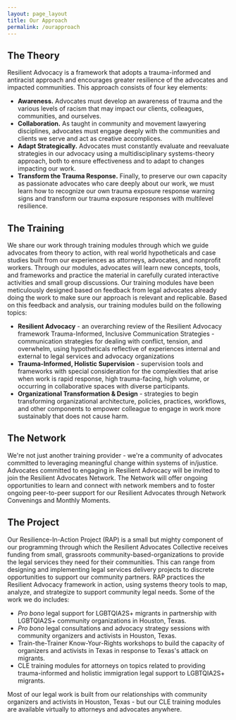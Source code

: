 ```yaml
---
layout: page_layout
title: Our Approach
permalink: /ourapproach
---
```


## The Theory

Resilient Advocacy is a framework that adopts a trauma-informed and antiracist approach and encourages greater resilience of the advocates and impacted communities. This approach consists of four key elements:

- **Awareness.** Advocates must develop an awareness of trauma and the various levels of racism that may impact our clients, colleagues, communities, and ourselves.
- **Collaboration.** As taught in community and movement lawyering disciplines, advocates must engage deeply with the communities and clients we serve and act as creative accomplices.
- **Adapt Strategically.** Advocates must constantly evaluate and reevaluate strategies in our advocacy using a multidisciplinary systems-theory approach, both to ensure effectiveness and to adapt to changes impacting our work.
- **Transform the Trauma Response.** Finally, to preserve our own capacity as passionate advocates who care deeply about our work, we must learn how to recognize our own trauma exposure response warning signs and transform our trauma exposure responses with multilevel resilience.

## The Training

We share our work through training modules through which we guide advocates from theory to action, with real world hypotheticals and case studies built from our experiences as attorneys, advocates, and nonprofit workers. Through our modules, advocates will learn new concepts, tools, and frameworks and practice the material in carefully curated interactive activities and small group discussions. Our training modules have been meticulously designed based on feedback from legal advocates already doing the work to make sure our approach is relevant and replicable. Based on this feedback and analysis, our training modules build on the following topics:

- **Resilient Advocacy** - an overarching review of the Resilient Advocacy framework
  Trauma-Informed, Inclusive Communication Strategies - communication strategies for dealing with conflict, tension, and overwhelm, using hypotheticals reflective of experiences internal and external to legal services and advocacy organizations
- **Trauma-Informed, Holistic Supervision** - supervision tools and frameworks with special consideration for the complexities that arise when work is rapid response, high trauma-facing, high volume, or occurring in collaborative spaces with diverse participants.
- **Organizational Transformation & Design** - strategies to begin transforming organizational architecture, policies, practices, workflows, and other components to empower colleague to engage in work more sustainably that does not cause harm.

## The Network

We're not just another training provider - we're a community of advocates committed to leveraging meaningful change within systems of in/justice. Advocates committed to engaging in Resilient Advocacy will be invited to join the Resilient Advocates Network. The Network will offer ongoing opportunities to learn and connect with network members and to foster ongoing peer-to-peer support for our Resilient Advocates through Network Convenings and Monthly Moments.

## The Project

Our Resilience-In-Action Project (RAP) is a small but mighty component of our programming through which the Resilient Advocates Collective receives funding from small, grassroots community-based-organizations to provide the legal services they need for their communities. This can range from designing and implementing legal services delivery projects to discrete opportunities to support our community partners. RAP practices the Resilient Advocacy framework in action, using systems theory tools to map, analyze, and strategize to support community legal needs. Some of the work we do includes:

- _Pro bono_ legal support for LGBTQIA2S+ migrants in partnership with LGBTQIA2S+ community organizations in Houston, Texas.
- _Pro bono_ legal consultations and advocacy strategy sessions with community organizers and activists in Houston, Texas.
- Train-the-Trainer Know-Your-Rights workshops to build the capacity of organizers and activists in Texas in response to Texas's attack on migrants.
- CLE training modules for attorneys on topics related to providing trauma-informed and holistic immigration legal support to LGBTQIA2S+ migrants.

Most of our legal work is built from our relationships with community organizers and activists in Houston, Texas - but our CLE training modules are available virtually to attorneys and advocates anywhere.
